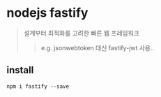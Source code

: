 # nodejs fastify

> 설계부터 최적화를 고려한 빠른 웹 프레임워크
>
> > e.g. jsonwebtoken 대신 fastify-jwt 사용..

## install

```shell
npm i fastify --save
```
